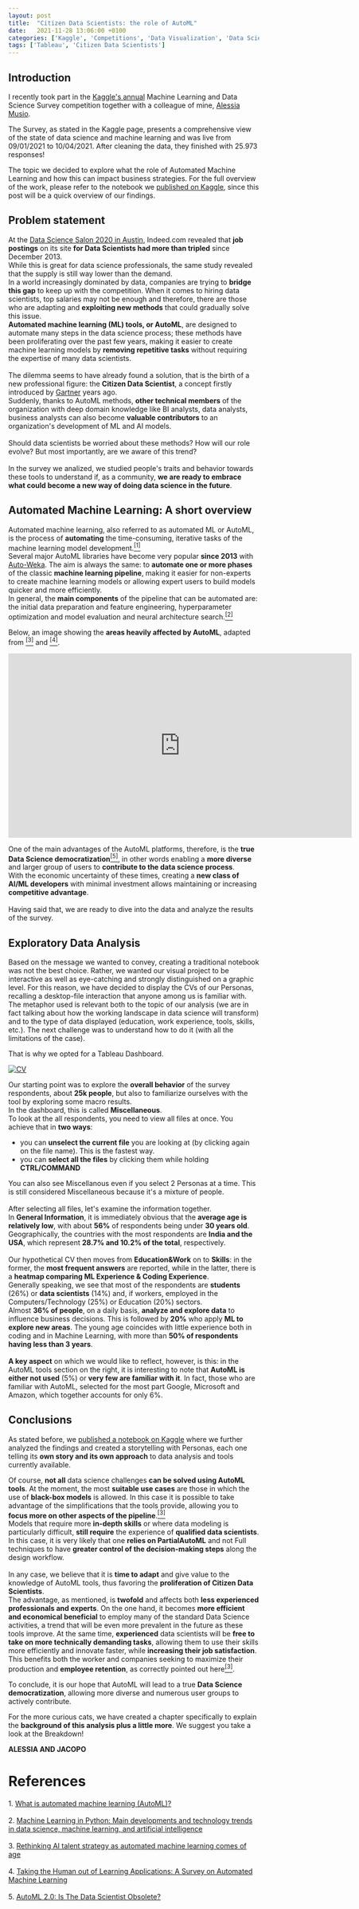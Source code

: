 ```yaml
---
layout: post
title:  "Citizen Data Scientists: the role of AutoML"
date:   2021-11-28 13:06:00 +0100
categories: ['Kaggle', 'Competitions', 'Data Visualization', 'Data Science']
tags: ['Tableau', 'Citizen Data Scientists']
---
```


## Introduction

I recently took part in the [Kaggle's annual](https://www.kaggle.com/c/kaggle-survey-2021/overview) Machine Learning and Data Science Survey competition together with a colleague of mine, [Alessia Musio](https://alessiamusio.com/).

The Survey, as stated in the Kaggle page, presents a comprehensive view of the state of data science and machine learning and was live from 09/01/2021 to 10/04/2021. After cleaning the data, they finished with 25.973 responses!

The topic we decided to explore what the role of Automated Machine Learning and how this can impact business strategies.
For the full overview of the work, please refer to the notebook we [published on Kaggle](https://www.kaggle.com/jacoporepossi/citizen-data-scientists-the-role-of-auto-ml-tools), since this post will be a quick overview of our findings.

## Problem statement
At the [Data Science Salon 2020 in Austin](https://roundtable.datascience.salon/what-indeeds-job-market-data-can-tell-us-about-trends-in-data-science), Indeed.com revealed that **job postings** on its site **for Data Scientists had more than tripled** since December 2013.
<br>
While this is great for data science professionals, the same study revealed that the supply is still way lower than the demand.
<br>
In a world increasingly dominated by data, companies are trying to **bridge this gap** to keep up with the competition. When it comes to hiring data scientists, top salaries may not be enough and therefore, there are those who are adapting and **exploiting new methods** that could gradually solve this issue.
<br>
**Automated machine learning (ML) tools, or AutoML**, are designed to automate many steps in the data science process; these methods have been proliferating over the past few years, making it easier to create machine learning models by **removing repetitive tasks** without requiring the expertise of many data scientists.
<br><br>
The dilemma seems to have already found a solution, that is the birth of a new professional figure: the **Citizen Data Scientist**, a concept firstly introduced by [Gartner](https://www.gartner.com/en/newsroom/press-releases/2017-01-16-gartner-says-more-than-40-percent-of-data-science-tasks-will-be-automated-by-2020) years ago.
<br>
Suddenly, thanks to AutoML methods, **other technical members** of the organization with deep domain knowledge like BI analysts, data analysts, business analysts can also become **valuable contributors** to an organization's development of ML and AI models.
<br><br>
Should data scientists be worried about these methods? How will our role evolve? But most importantly, are we aware of this trend?
<br><br>
In the survey we analized, we studied people's traits and behavior towards these tools to understand if, as a community, **we are ready to embrace what could become a new way of doing data science in the future**.

## Automated Machine Learning: A short overview

Automated machine learning, also referred to as automated ML or AutoML, is the process of **automating** the time-consuming, iterative tasks of the machine learning model development.<a href="#f1" id="a1"><sup>[1]</sup></a>
<br>
Several major AutoML libraries have become very popular **since 2013** with [Auto-Weka](https://www.cs.ubc.ca/labs/beta/Projects/autoweka/). The aim is always the same: to **automate one or more phases** of the classic **machine learning pipeline**, making it easier for non-experts to create machine learning models or allowing expert users to build models quicker and more efficiently.
<br>
In general, the **main components** of the pipeline that can be automated are: the initial data preparation and feature engineering,  hyperparameter optimization and model evaluation and neural architecture search.<a href="#f2" id="a2"><sup>[2]</sup></a>

Below, an image showing the **areas heavily affected by AutoML**, adapted from <a href="#f3" id="a3"><sup>[3]</sup></a> and <a href="#f4" id="a4"><sup>[4]</sup></a>.

<iframe
    width="690px"
    height="370px"
    src="https://alessiamusio.com/other/Kaggle/AutoML.html"
    frameborder="0"
    allowfullscreen
></iframe>

One of the main advantages of the AutoML platforms, therefore, is the **true Data Science democratization**<a href="#f5" id="a5"><sup>[5]</sup></a>, in other words enabling a **more diverse** and larger group of users to **contribute to the data science process**.
<br>
With the economic uncertainty of these times, creating a **new class of AI/ML developers** with minimal investment allows maintaining or increasing **competitive advantage**.
<br><br>
Having said that, we are ready to dive into the data and analyze the results of the survey.

## Exploratory Data Analysis

Based on the message we wanted to convey, creating a traditional notebook was not the best choice. Rather, we wanted our visual project to be interactive as well as eye-catching and strongly distinguished on a graphic level. For this reason, we have decided to display the CVs of our Personas, recalling a desktop-file interaction that anyone among us is familiar with. The metaphor used is relevant both to the topic of our analysis (we are in fact talking about how the working landscape in data science will transform) and to the type of data displayed (education, work experience, tools, skills, etc.).
The next challenge was to understand how to do it (with all the limitations of the case).

That is why we opted for a Tableau Dashboard.

<div class='tableauPlaceholder' id='viz1638056477365' style='position: relative'><noscript><a href='#'><img alt='CV ' src='https://public.tableau.com/static/images/CV/CVsKaggleSurvey2021/CV/1_rss.png' style='border: none' /></a></noscript><object class='tableauViz' style='display:none;'><param name='host_url' value='https%3A%2F%2Fpublic.tableau.com%2F' /> <param name='embed_code_version' value='3' /> <param name='site_root' value='' /><param name='name' value='CVsKaggleSurvey2021/CV' /><param name='tabs' value='no' /><param name='toolbar' value='yes' /><param name='static_image' value='https://public.tableau.com/static/images/CV/CVsKaggleSurvey2021/CV/1.png' /> <param name='animate_transition' value='yes' /><param name='display_static_image' value='yes' /><param name='display_spinner' value='yes' /><param name='display_overlay' value='yes' /><param name='display_count' value='yes' /><param name='language' value='it-IT' /><param name='filter' value='publish=yes' /></object></div> <script type='text/javascript'> var divElement = document.getElementById('viz1638056477365'); var vizElement = divElement.getElementsByTagName('object')[0]; vizElement.style.width='690px';vizElement.style.height='1227px'; var scriptElement = document.createElement('script'); scriptElement.src = 'https://public.tableau.com/javascripts/api/viz_v1.js'; vizElement.parentNode.insertBefore(scriptElement, vizElement); </script>

Our starting point was to explore the <b>overall behavior</b> of the survey respondents, about <b>25k people</b>, but also to familiarize ourselves with the tool by exploring some macro results.
<br>
In the dashboard, this is called **Miscellaneous**.
<br>
To look at the all respondents, you need to view all files at once. You achieve that in **two ways**:
- you can **unselect the current file** you are looking at (by clicking again on the file name). This is the fastest way.
- you can **select all the files** by clicking them while holding **CTRL/COMMAND**

You can also see Miscellanous even if you select 2 Personas at a time. This is still considered Miscellaneous because it's a mixture of people.
<br><br>
After selecting all files, let's examine the information together.
<br>
In <b>General Information</b>, it is immediately obvious that the <b>average age is relatively low</b>, with about <b>56%</b> of respondents being under <b>30 years old</b>.
<br>
Geographically, the countries with the most respondents are <b>India and the USA</b>, which represent <b>28.7% and 10.2% of the total</b>, respectively.
<br><br>
Our hypothetical CV then moves from <b>Education&Work</b> on to <b>Skills</b>: in the former, the <b>most frequent answers</b> are reported, while in the latter, there is a <b>heatmap comparing ML Experience & Coding Experience</b>.
<br>
Generally speaking, we see that most of the respondents are <b>students</b> (26%) or <b>data scientists</b> (14%) and, if workers, employed in the Computers/Technology (25%) or Education (20%) sectors.
<br>
Almost <b>36% of people</b>, on a daily basis, <b>analyze and explore data</b> to influence business decisions. This is followed by <b>20%</b> who apply <b>ML to explore new areas</b>. The young age coincides with little experience both in coding and in Machine Learning, with more than <b>50% of respondents having less than 3 years</b>.
<br><br>
<b>A key aspect</b> on which we would like to reflect, however, is this: in the AutoML tools section on the right, it is interesting to note that <b>AutoML is either not used</b> (5%) or <b>very few are familiar with it</b>. In fact, those who are familiar with AutoML, selected for the most part Google, Microsoft and Amazon, which together accounts for only 6%.

## Conclusions

As stated before, we [published a notebook on Kaggle](https://www.kaggle.com/jacoporepossi/citizen-data-scientists-the-role-of-auto-ml-tools) where we further analyzed the findings and created a storytelling with Personas, each one telling its **own story and its own approach** to data analysis and tools currently available.

Of course, **not all** data science challenges **can be solved using AutoML tools**. At the moment, the most **suitable use cases** are those in which the use of **black-box models** is allowed. In this case it is possible to take advantage of the simplifications that the tools provide, allowing you to **focus more on other aspects of the pipeline**.<a href="#f3" id="a3"><sup>[3]</sup></a>
<br>
Models that require more **in-depth skills** or where data modeling is particularly difficult, **still require** the experience of **qualified data scientists**. In this case, it is very likely that one **relies on PartialAutoML** and not Full techniques to have **greater control of the decision-making steps** along the design workflow.
<br><br>
In any case, we believe that it is **time to adapt** and give value to the knowledge of AutoML tools, thus favoring the **proliferation of Citizen Data Scientists**.
<br>
The advantage, as mentioned, is **twofold** and affects both **less experienced professionals and experts**. On the one hand, it becomes **more efficient and economical beneficial** to employ many of the standard Data Science activities, a trend that will be even more prevalent in the future as these tools improve. At the same time, **experienced** data scientists will be **free to take on more technically demanding tasks**, allowing them to use their skills more efficiently and innovate faster, while **increasing their job satisfaction**. This benefits both the worker and companies seeking to maximize their production and **employee retention**, as correctly pointed out here<a href="#f3" id="a3"><sup>[3]</sup></a>.

To conclude, it is our hope that AutoML will lead to a true **Data Science democratization**, allowing more diverse and numerous user groups to actively contribute.

For the more curious cats, we have created a chapter specifically to explain the **background of this analysis plus a little more**. We suggest you take a look at the Breakdown!

**ALESSIA AND JACOPO**

# <span class="title-section w3-xxlarge">References</span>

<span id="f1">1.</span> [What is automated machine learning (AutoML)?](https://github.com/MicrosoftDocs/azure-docs/blob/master/articles/machine-learning/concept-automated-ml.md)<br>
<br>
<span id="f2">2.</span> [Machine Learning in Python: Main developments and technology trends in data science, machine learning, and artificial intelligence](https://arxiv.org/pdf/2002.04803.pdf)<br>
<br>
<span id="f3">3.</span> [Rethinking AI talent strategy as automated machine learning comes of age](https://www.mckinsey.com/business-functions/mckinsey-analytics/our-insights/rethinking-ai-talent-strategy-as-automated-machine-learning-comes-of-age)<br>
<br>
<span id="f4">4.</span> [Taking the Human out of Learning Applications: A Survey on Automated Machine Learning](https://arxiv.org/pdf/1810.13306.pdf)<br>
<br>
<span id="f5">5.</span> [AutoML 2.0: Is The Data Scientist Obsolete?](https://www.forbes.com/sites/cognitiveworld/2020/04/07/automl-20-is-the-data-scientist-obsolete/?sh=2e5661ef53c9)<br>
